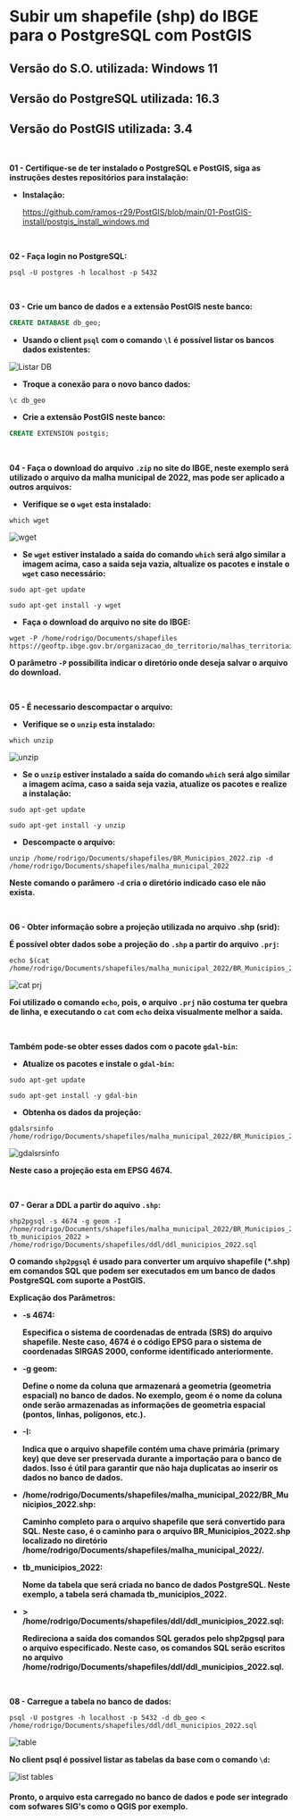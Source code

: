 <h1>Subir um shapefile (shp) do IBGE para o PostgreSQL com PostGIS</h1>
<h2>Versão do S.O. utilizada: Windows 11</h2>
<h2>Versão do PostgreSQL utilizada: 16.3</h2>
<h2>Versão do PostGIS utilizada: 3.4</h2>

<br>

**01 - Certifique-se de ter instalado o PostgreSQL e PostGIS,  siga as instruções destes repositórios para instalação:**

- **Instalação:**
  
  https://github.com/ramos-r29/PostGIS/blob/main/01-PostGIS-install/postgis_install_windows.md

<br>

**02 - Faça login no PostgreSQL:**
```shell
psql -U postgres -h localhost -p 5432
```

<br>

**03 - Crie um banco de dados e a extensão PostGIS neste banco:**
```sql
CREATE DATABASE db_geo;
```

- **Usando o client `psql` com o comando `\l` é possível listar os bancos dados existentes:**

<img src="https://github.com/ramos-r29/PostGIS/blob/main/02-Subir-shapefile-IBGE/imagens/list_db.png" alt="Listar DB">

- **Troque a conexão para o novo banco dados:**

```shell
\c db_geo
```
- **Crie a extensão PostGIS neste banco:**
```sql
CREATE EXTENSION postgis;
```
<br>



**04 - Faça o download do arquivo `.zip` no site do IBGE, neste exemplo será utilizado o arquivo da malha municipal de 2022, mas pode ser aplicado a outros arquivos:**

- **Verifique se o `wget` esta instalado:**
```shell
which wget
```
<img src="https://github.com/ramos-r29/PostGIS/blob/main/02-Subir-shapefile-IBGE/imagens/verificar_wget.png" alt="wget">


- **Se `wget` estiver instalado a saída do comando `which` será algo similar a imagem acima, caso a saida seja vazia,  altualize os pacotes e instale o `wget` caso necessário:**

```shell
sudo apt-get update
```

```shell
sudo apt-get install -y wget
```

- **Faça o download do arquivo no site do IBGE:**

```shell
wget -P /home/rodrigo/Documents/shapefiles https://geoftp.ibge.gov.br/organizacao_do_territorio/malhas_territoriais/malhas_municipais/municipio_2022/Brasil/BR/BR_Municipios_2022.zip
```

**O parâmetro `-P` possibilita indicar o diretório onde deseja salvar o arquivo do download.**

<br>

**05 - É necessario descompactar o arquivo:**

- **Verifique se o `unzip` esta instalado:**

```shel
which unzip
```

<img src="https://github.com/ramos-r29/PostGIS/blob/main/02-Subir-shapefile-IBGE/imagens/verificar_unzip.png" alt="unzip">

- **Se o `unzip` estiver instalado a saída do comando `which` será algo similar a imagem acima, caso a saida seja vazia, atualize os pacotes e realize a instalação:**

```shell
sudo apt-get update
```
```shell
sudo apt-get install -y unzip
```

- **Descompacte o arquivo:**
```shell
unzip /home/rodrigo/Documents/shapefiles/BR_Municipios_2022.zip -d /home/rodrigo/Documents/shapefiles/malha_municipal_2022
```
**Neste comando o parâmero `-d` cria o diretório indicado caso ele não exista.**

<br>

**06 - Obter informação sobre a projeção utilizada no arquivo .shp (srid):**

**É possível obter dados sobe a projeção do `.shp` a partir do arquivo `.prj`:**

```shell
echo $(cat /home/rodrigo/Documents/shapefiles/malha_municipal_2022/BR_Municipios_2022.prj)
```

<img src="https://github.com/ramos-r29/PostGIS/blob/main/02-Subir-shapefile-IBGE/imagens/arquivo_prj.png" alt="cat prj">

**Foi utilizado o comando `echo`, pois, o arquivo `.prj` não costuma ter quebra de linha, e executando o `cat` com `echo` deixa visualmente melhor a saída.**

<br>

**Também pode-se obter esses dados com o pacote `gdal-bin`:**
- **Atualize os pacotes e instale o `gdal-bin`:**
```shell
sudo apt-get update
```
```shell
sudo apt-get install -y gdal-bin
```

- **Obtenha os dados da projeção:**
```shell
gdalsrsinfo /home/rodrigo/Documents/shapefiles/malha_municipal_2022/BR_Municipios_2022.shp
```
<img src="https://github.com/ramos-r29/PostGIS/blob/main/02-Subir-shapefile-IBGE/imagens/gdalsrsinfo.png" alt="gdalsrsinfo">

<br>

**Neste caso a projeção esta em EPSG 4674.**

<br>

**07 - Gerar a DDL a partir do aquivo `.shp`:**

```shell
shp2pgsql -s 4674 -g geom -I /home/rodrigo/Documents/shapefiles/malha_municipal_2022/BR_Municipios_2022.shp tb_municipios_2022 > /home/rodrigo/Documents/shapefiles/ddl/ddl_municipios_2022.sql
```

**O comando `shp2pgsql` é usado para converter um arquivo shapefile (*.shp) em comandos SQL que podem ser executados em um banco de dados PostgreSQL com suporte a PostGIS.**

**Explicação dos Parâmetros:**

- **-s 4674:**
  
  **Especifica o sistema de coordenadas de entrada (SRS) do arquivo shapefile. Neste caso, 4674 é o código EPSG para o sistema de coordenadas SIRGAS 2000, conforme identificado anteriormente.**


- **-g geom:**
    
  **Define o nome da coluna que armazenará a geometria (geometria espacial) no banco de dados. No exemplo, geom é o nome da coluna onde serão armazenadas as informações de geometria espacial (pontos, linhas, polígonos, etc.).**

- **-I:**
  
  **Indica que o arquivo shapefile contém uma chave primária (primary key) que deve ser preservada durante a importação para o banco de dados. Isso é útil para garantir que não haja duplicatas ao inserir os dados no banco de dados.**

- **/home/rodrigo/Documents/shapefiles/malha_municipal_2022/BR_Municipios_2022.shp:**
  
  **Caminho completo para o arquivo shapefile que será convertido para SQL. Neste caso, é o caminho para o arquivo BR_Municipios_2022.shp localizado no diretório /home/rodrigo/Documents/shapefiles/malha_municipal_2022/.**

- **tb_municipios_2022:**
  
  **Nome da tabela que será criada no banco de dados PostgreSQL. Neste exemplo, a tabela será chamada tb_municipios_2022.**

- **> /home/rodrigo/Documents/shapefiles/ddl/ddl_municipios_2022.sql:**
  
  **Redireciona a saída dos comandos SQL gerados pelo shp2pgsql para o arquivo especificado. Neste caso, os comandos SQL serão escritos no arquivo /home/rodrigo/Documents/shapefiles/ddl/ddl_municipios_2022.sql.**

<br>

**08 - Carregue a tabela no banco de dados:**

```shell
psql -U postgres -h localhost -p 5432 -d db_geo < /home/rodrigo/Documents/shapefiles/ddl/ddl_municipios_2022.sql
```
<img src="https://github.com/ramos-r29/PostGIS/blob/main/02-Subir-shapefile-IBGE/imagens/table.png" alt="table">

**No client psql é possivel listar as tabelas da base com o comando `\d`:**

<img src="https://github.com/ramos-r29/PostGIS/blob/main/02-Subir-shapefile-IBGE/imagens/list_tables.png" alt="list tables">

#### Pronto, o arquivo esta carregado no banco de dados e pode ser integrado com sofwares SIG's como o QGIS por exemplo.
